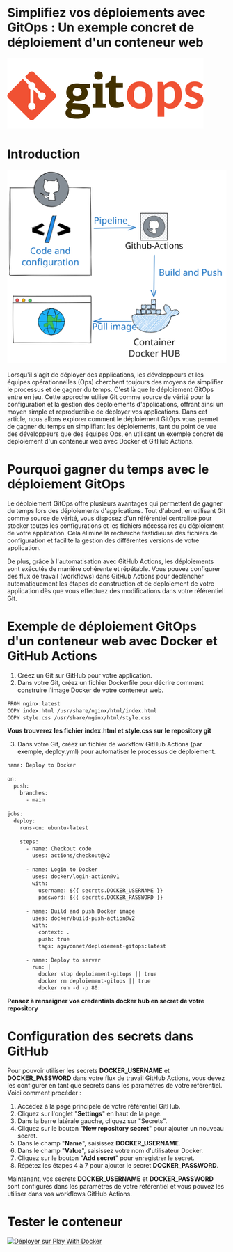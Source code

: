 # Simplifiez vos déploiements avec GitOps : Un exemple concret de déploiement d'un conteneur web
![Logo](img/gitops-logo.png)

# Introduction
![Scheme](img/scheme.svg)

Lorsqu'il s'agit de déployer des applications, les développeurs et les équipes opérationnelles (Ops) cherchent toujours des moyens de simplifier le processus et de gagner du temps. C'est là que le déploiement GitOps entre en jeu. Cette approche utilise Git comme source de vérité pour la configuration et la gestion des déploiements d'applications, offrant ainsi un moyen simple et reproductible de déployer vos applications. Dans cet article, nous allons explorer comment le déploiement GitOps vous permet de gagner du temps en simplifiant les déploiements, tant du point de vue des développeurs que des équipes Ops, en utilisant un exemple concret de déploiement d'un conteneur web avec Docker et GitHub Actions.

# Pourquoi gagner du temps avec le déploiement GitOps
Le déploiement GitOps offre plusieurs avantages qui permettent de gagner du temps lors des déploiements d'applications. Tout d'abord, en utilisant Git comme source de vérité, vous disposez d'un référentiel centralisé pour stocker toutes les configurations et les fichiers nécessaires au déploiement de votre application. Cela élimine la recherche fastidieuse des fichiers de configuration et facilite la gestion des différentes versions de votre application.

De plus, grâce à l'automatisation avec GitHub Actions, les déploiements sont exécutés de manière cohérente et répétable. Vous pouvez configurer des flux de travail (workflows) dans GitHub Actions pour déclencher automatiquement les étapes de construction et de déploiement de votre application dès que vous effectuez des modifications dans votre référentiel Git.

# Exemple de déploiement GitOps d'un conteneur web avec Docker et GitHub Actions
1. Créez un Git sur GitHub pour votre application.
2. Dans votre Git, créez un fichier Dockerfile pour décrire comment construire l'image Docker de votre conteneur web.
```
FROM nginx:latest
COPY index.html /usr/share/nginx/html/index.html
COPY style.css /usr/share/nginx/html/style.css
```
**Vous trouverez les fichier index.html et style.css sur le repository git**

3. Dans votre Git, créez un fichier de workflow GitHub Actions (par exemple, deploy.yml) pour automatiser le processus de déploiement.
```
name: Deploy to Docker

on:
  push:
    branches:
      - main

jobs:
  deploy:
    runs-on: ubuntu-latest

    steps:
      - name: Checkout code
        uses: actions/checkout@v2

      - name: Login to Docker
        uses: docker/login-action@v1
        with:
          username: ${{ secrets.DOCKER_USERNAME }}
          password: ${{ secrets.DOCKER_PASSWORD }}

      - name: Build and push Docker image
        uses: docker/build-push-action@v2
        with:
          context: .
          push: true
          tags: aguyonnet/deploiement-gitops:latest

      - name: Deploy to server
        run: |
          docker stop deploiement-gitops || true
          docker rm deploiement-gitops || true
          docker run -d -p 80:
```
**Pensez à renseigner vos credentials docker hub en secret de votre repository**

# Configuration des secrets dans GitHub
Pour pouvoir utiliser les secrets **DOCKER_USERNAME** et **DOCKER_PASSWORD** dans votre flux de travail GitHub Actions, vous devez les configurer en tant que secrets dans les paramètres de votre référentiel. Voici comment procéder :

1. Accédez à la page principale de votre référentiel GitHub.
2. Cliquez sur l'onglet "**Settings**" en haut de la page.
3. Dans la barre latérale gauche, cliquez sur "Secrets".
4. Cliquez sur le bouton "**New repository secret**" pour ajouter un nouveau secret.
5. Dans le champ "**Name**", saisissez **DOCKER_USERNAME**.
6. Dans le champ "**Value**", saisissez votre nom d'utilisateur Docker.
7. Cliquez sur le bouton "**Add secret**" pour enregistrer le secret.
8. Répétez les étapes 4 à 7 pour ajouter le secret **DOCKER_PASSWORD**.

Maintenant, vos secrets **DOCKER_USERNAME** et **DOCKER_PASSWORD** sont configurés dans les paramètres de votre référentiel et vous pouvez les utiliser dans vos workflows GitHub Actions.

# Tester le conteneur
[![Déployer sur Play With Docker](https://raw.githubusercontent.com/play-with-docker/stacks/master/assets/images/button.png)](http://play-with-docker.com/?stack=https://raw.githubusercontent.com/aguyonp/deploiement-gitops/main/docker-compose.yml)
